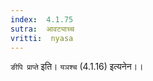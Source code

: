 ```yaml
---
index:  4.1.75
sutra:  आवट्याच्च
vritti:  nyasa
---
```


`ङीपि प्राप्ते` इति। `यञश्च` (4.1.16) इत्यनेन।।

